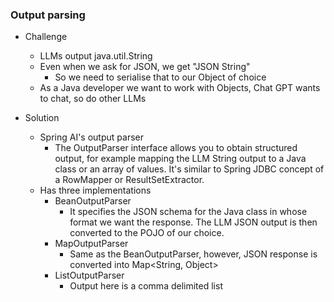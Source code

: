 ### Output parsing

* Challenge
  * LLMs output java.util.String
  * Even when we ask for JSON, we get "JSON String"
    * So we need to serialise that to our Object of choice
  * As a Java developer we want to work with Objects, Chat GPT wants to chat, so do other LLMs

* Solution
  * Spring AI's output parser
    * The OutputParser interface allows you to obtain structured output, for example mapping the LLM String output to a 
      Java class or an array of values. It's similar to Spring JDBC concept of a RowMapper or ResultSetExtractor.
  * Has three implementations
    * BeanOutputParser 
      * It specifies the JSON schema for the Java class in whose format we want the response. The LLM JSON output is
        then converted to the POJO of our choice.
    * MapOutputParser
      * Same as the BeanOutputParser, however, JSON response is converted into Map<String, Object>
    * ListOutputParser
      * Output here is a comma delimited list